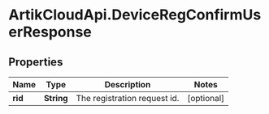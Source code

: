 # ArtikCloudApi.DeviceRegConfirmUserResponse

## Properties
Name | Type | Description | Notes
------------ | ------------- | ------------- | -------------
**rid** | **String** | The registration request id. | [optional] 


